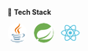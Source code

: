 🧰 **Tech Stack**

<p align="left">
  <img src="assets/Java.svg" style="width: 40px; border-radius: 50%; margin-right: 10px;" />
  <img src="assets/Spring.svg" style="width: 40px; border-radius: 50%; margin-right: 10px;" />
  <img src="assets/React.svg" style="width: 40px; border-radius: 50%;" />
</p>
